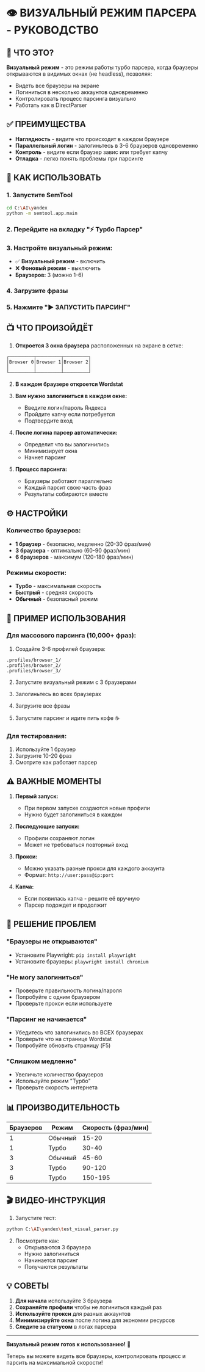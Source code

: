 # 👁️ ВИЗУАЛЬНЫЙ РЕЖИМ ПАРСЕРА - РУКОВОДСТВО

## 🎯 ЧТО ЭТО?

**Визуальный режим** - это режим работы турбо парсера, когда браузеры открываются в видимых окнах (не headless), позволяя:
- Видеть все браузеры на экране
- Логиниться в несколько аккаунтов одновременно  
- Контролировать процесс парсинга визуально
- Работать как в DirectParser

## ✅ ПРЕИМУЩЕСТВА

- **Наглядность** - видите что происходит в каждом браузере
- **Параллельный логин** - залогиньтесь в 3-6 браузеров одновременно
- **Контроль** - видите если браузер завис или требует капчу
- **Отладка** - легко понять проблемы при парсинге

## 🚀 КАК ИСПОЛЬЗОВАТЬ

### 1. Запустите SemTool
```bash
cd C:\AI\yandex
python -m semtool.app.main
```

### 2. Перейдите на вкладку "⚡ Турбо Парсер"

### 3. Настройте визуальный режим:
- ✅ **Визуальный режим** - включить
- ❌ **Фоновый режим** - выключить  
- **Браузеров:** 3 (можно 1-6)

### 4. Загрузите фразы

### 5. Нажмите "▶ ЗАПУСТИТЬ ПАРСИНГ"

## 📺 ЧТО ПРОИЗОЙДЁТ

1. **Откроется 3 окна браузера** расположенных на экране в сетке:
```
┌─────────┬─────────┬─────────┐
│Browser 0│Browser 1│Browser 2│
│         │         │         │
└─────────┴─────────┴─────────┘
```

2. **В каждом браузере откроется Wordstat**

3. **Вам нужно залогиниться в каждом окне:**
   - Введите логин/пароль Яндекса
   - Пройдите капчу если потребуется
   - Подтвердите вход

4. **После логина парсер автоматически:**
   - Определит что вы залогинились
   - Минимизирует окна
   - Начнет парсинг

5. **Процесс парсинга:**
   - Браузеры работают параллельно
   - Каждый парсит свою часть фраз
   - Результаты собираются вместе

## ⚙️ НАСТРОЙКИ

### Количество браузеров:
- **1 браузер** - безопасно, медленно (20-30 фраз/мин)
- **3 браузера** - оптимально (60-90 фраз/мин)
- **6 браузеров** - максимум (120-180 фраз/мин)

### Режимы скорости:
- **Турбо** - максимальная скорость
- **Быстрый** - средняя скорость
- **Обычный** - безопасный режим

## 📝 ПРИМЕР ИСПОЛЬЗОВАНИЯ

### Для массового парсинга (10,000+ фраз):

1. Создайте 3-6 профилей браузера:
```
.profiles/browser_1/
.profiles/browser_2/  
.profiles/browser_3/
```

2. Запустите визуальный режим с 3 браузерами

3. Залогиньтесь во всех браузерах

4. Загрузите все фразы

5. Запустите парсинг и идите пить кофе ☕

### Для тестирования:

1. Используйте 1 браузер
2. Загрузите 10-20 фраз
3. Смотрите как работает парсер

## ⚠️ ВАЖНЫЕ МОМЕНТЫ

1. **Первый запуск:**
   - При первом запуске создаются новые профили
   - Нужно будет залогиниться в каждом

2. **Последующие запуски:**
   - Профили сохраняют логин
   - Может не требоваться повторный вход

3. **Прокси:**
   - Можно указать разные прокси для каждого аккаунта
   - Формат: `http://user:pass@ip:port`

4. **Капча:**
   - Если появилась капча - решите её вручную
   - Парсер подождет и продолжит

## 🐛 РЕШЕНИЕ ПРОБЛЕМ

### "Браузеры не открываются"
- Установите Playwright: `pip install playwright`
- Установите браузеры: `playwright install chromium`

### "Не могу залогиниться"
- Проверьте правильность логина/пароля
- Попробуйте с одним браузером
- Проверьте прокси если используете

### "Парсинг не начинается"
- Убедитесь что залогинились во ВСЕХ браузерах
- Проверьте что на странице Wordstat
- Попробуйте обновить страницу (F5)

### "Слишком медленно"
- Увеличьте количество браузеров
- Используйте режим "Турбо"
- Проверьте скорость интернета

## 📊 ПРОИЗВОДИТЕЛЬНОСТЬ

| Браузеров | Режим   | Скорость (фраз/мин) |
|-----------|---------|---------------------|
| 1         | Обычный | 15-20               |
| 1         | Турбо   | 30-40               |
| 3         | Обычный | 45-60               |
| 3         | Турбо   | 90-120              |
| 6         | Турбо   | 150-195             |

## 🎬 ВИДЕО-ИНСТРУКЦИЯ

1. Запустите тест:
```bash
python C:\AI\yandex\test_visual_parser.py
```

2. Посмотрите как:
   - Открываются 3 браузера
   - Нужно залогиниться
   - Начинается парсинг
   - Получаются результаты

## 💡 СОВЕТЫ

1. **Для начала** используйте 3 браузера
2. **Сохраняйте профили** чтобы не логиниться каждый раз
3. **Используйте прокси** для разных аккаунтов
4. **Минимизируйте окна** после логина для экономии ресурсов
5. **Следите за статусом** в логах парсера

---

**Визуальный режим готов к использованию!** 🚀

Теперь вы можете видеть все браузеры, контролировать процесс и парсить на максимальной скорости!
